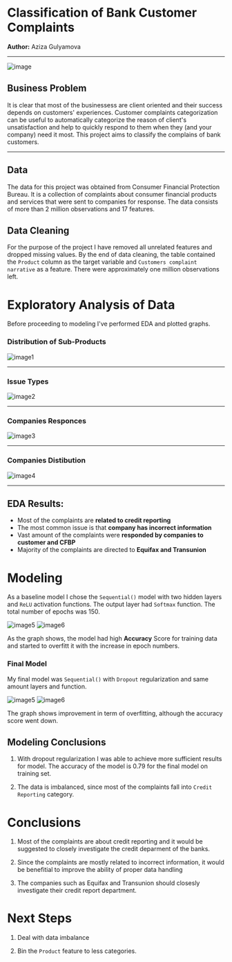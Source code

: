 # Classification of Bank Customer Complaints
**Author:** Aziza Gulyamova
***

![image](figures/cust.jpeg)

## Business Problem
It is clear that most of the businessess are client oriented and their success depends on customers' experiences. Customer complaints categorization can be useful to automatically categorize the reason of client's unsatisfaction and help to quickly respond to them when they (and your company) need it most. This project aims to classify the complains of bank customers.

***
## Data
The data for this project was obtained from Consumer Financial Protection Bureau. It is a collection of complaints about consumer financial products and services that were sent to companies for response. The data consists of more than 2 million observations and 17 features.

## Data Cleaning

For the purpose of the project I have removed all unrelated features and dropped missing values. By the end of data cleaning, the table contained the `Product` column as the target variable and `Customers complaint narrative` as a feature. There were approximately one million observations left.

# Exploratory Analysis of Data

Before proceeding to modeling I've performed EDA and plotted graphs.

### Distribution of Sub-Products

![image1](figures/sub.png)

***

### Issue Types

![image2](figures/issue.png)


***


### Companies Responces

![image3](figures/resp.png)


***


### Companies Distibution

![image4](figures/company.png)

***
## EDA Results:

* Most of the complaints are **related to credit reporting**
* The most common issue is that **company has incorrect information**
* Vast amount of the complaints were **responded by companies to customer and CFBP**
* Majority of the complaints are directed to **Equifax and Transunion**

# Modeling

As a baseline model I chose the `Sequential()` model with two hidden layers and `ReLU` activation functions. The output layer had `Softmax` function. The total number of epochs was 150. 

![image5](figures/b_loss.png)
![image6](figures/b_accuracy.png)


As the graph shows, the model had high **Accuracy** Score for training data and started to overfitt it with the increase in epoch numbers. 

### Final Model
My final model was `Sequential()` with `Dropout` regularization and same amount layers and function.

![image5](figures/f_loss.png)
![image6](figures/f_accuracy.png)

The graph shows improvement in term of overfitting, although the accuracy score went down. 


## Modeling Conclusions

1. With dropout regularization I was able to achieve more sufficient results for model. The accuracy of the model is 0.79 for the final model on training set.

2. The data is imbalanced, since most of the complaints fall into `Credit Reporting` category. 


# Conclusions

1. Most of the complaints are about credit reporting and it would be suggested to closely investigate the credit deparment of the banks.

2. Since the complaints are mostly related to incorrect information, it would be benefitial to improve the ability of proper data handling

3. The companies such as Equifax and Transunion should closesly investigate their credit report department.

# Next Steps

1. Deal with data imbalance

2. Bin the `Product` feature to less categories.

